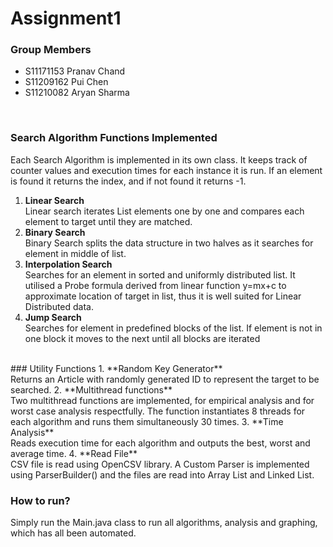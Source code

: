 ﻿# Assignment1
### Group Members
* S11171153 Pranav Chand
* S11209162 Pui Chen
* S11210082 Aryan Sharma
<br>

### Search Algorithm Functions Implemented
Each Search Algorithm is implemented in its own class.
It keeps track of counter values and execution times for each instance it is run. If an element is found it returns the index, and if not found it returns -1.
1. **Linear Search**<br>
Linear search iterates List elements one by one and compares each element to target until they are matched.
2. **Binary Search**<br>
Binary Search splits the data structure in two halves as it searches for element in middle of list.
3. **Interpolation Search**<br>
Searches for an element in sorted and uniformly distributed list. It utilised a Probe formula derived from linear function y=mx+c to approximate location of target in list, thus it is well suited for Linear Distributed data.
4. **Jump Search**<br>
Searches for element in predefined blocks of the list. If element is not in one block it moves to the next until all blocks are iterated
<br>
### Utility Functions
1. **Random Key Generator**<br>
Returns an Article with randomly generated ID to represent the target to be searched.
2. **Multithread functions**<br>
Two multithread functions are implemented, for empirical analysis and for worst case analysis respectfully. The function instantiates 8 threads for each algorithm and runs them simultaneously 30 times.
3. **Time Analysis**<br>
Reads execution time for each algorithm and outputs the best, worst and average time.
4. **Read File**<br>
CSV file is read using OpenCSV library. A Custom Parser is implemented using ParserBuilder() and the files are read into Array List and Linked List.


### How to run?
Simply run the Main.java class to run all algorithms, analysis and graphing, which has all been automated.
